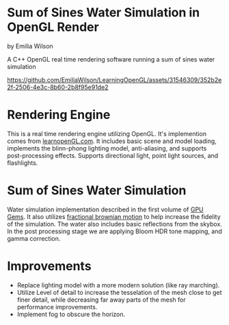 # Sum of Sines Water Simulation in OpenGL Render
by Emilia Wilson

A C++ OpenGL real time rendering software running a sum of sines water simulation


https://github.com/EmiliaWilson/LearningOpenGL/assets/31546309/352b2e2f-2506-4e3c-8b60-2b8f95e91de2


# Rendering Engine 

This is a real time rendering engine utilizing OpenGL. It's implemention comes from [learnopenGL.com](learnopenGL.com). It includes basic scene and model loading, implements the blinn-phong lighting model, anti-aliasing, and supports post-processing effects. Supports directional light, point light sources, and flashlights.

# Sum of Sines Water Simulation

Water simulation implementation described in the first volume of [GPU Gems](https://developer.nvidia.com/gpugems/gpugems/part-i-natural-effects/chapter-1-effective-water-simulation-physical-models). 
It also utilizes [fractional brownian motion](https://thebookofshaders.com/13/) to help increase the fidelity of the simulation. The water also includes basic reflections from the skybox. In the post processing stage we are applying Bloom HDR tone mapping, and gamma correction. 

# Improvements
* Replace lighting model with a more modern solution (like ray marching).
* Utilize Level of detail to increase the tesselation of the mesh close to get finer detail, while decreasing far away parts of the mesh for performance improvements. 
* Implement fog to obscure the horizon. 
